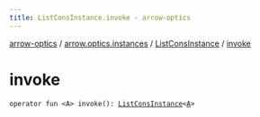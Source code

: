 ```yaml
---
title: ListConsInstance.invoke - arrow-optics
---
```


[arrow-optics](../../index.html) / [arrow.optics.instances](../index.html) / [ListConsInstance](index.html) / [invoke](./invoke.html)

# invoke

`operator fun <A> invoke(): `[`ListConsInstance`](index.html)`<`[`A`](invoke.html#A)`>`